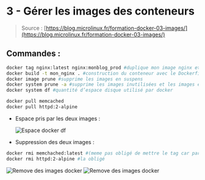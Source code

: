 # 3 - Gérer les images des conteneurs

> Source : [https://blog.microlinux.fr/formation-docker-03-images/](https://blog.microlinux.fr/formation-docker-03-images/)

## Commandes :

```bash
docker tag nginx:latest nginx:monblog_prod #duplique mon image nginx et rajoute un tag perso
docker build -t mon_nginx . #construction du conteneur avec le Dockerfile (careful syntax). Mon conteneur s’appellera mon_nginx
docker image prune #supprime les images en suspens
docker system prune -a #supprime les images inutilisées et les images en suspens
docker system df #quantité d’espace disque utilisé par docker

docker pull memcached
docker pull httpd:2-alpine
```
- Espace pris par les deux images : 

  ![Espace docker df](./capture/3.png)

-	Suppression des deux images :

  ```bash
  docker rmi memchached:latest #(meme pas obligé de mettre le tag car par défaut ça vient pull/remove le latest)
  docker rmi httpd:2-alpine #la obligé
  ```

  ![Remove des images docker](./capture/4.png)
  ![Remove des images docker](./capture/5.png)

